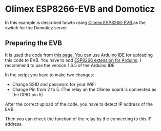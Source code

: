 <h1>Olimex ESP8266-EVB and Domoticz</h1>
<p>In this example is described howto using <a hREf="https://www.olimex.com/Products/IoT/ESP8266-EVB/open-source-hardware">
Olimex ESP8266-EVB </a> as the switch for the Domoticz server</p>
<h2>Preparing the EVB</h2>
<p>It is used the code from <a href="http://www.arduinesp.com/wifiwebserver"> this page. </a> You can use <a href="https://www.arduino.cc/en/Main/Software">
Arduino IDE</a> for uploading this code to EVB. You have to add <a href="https://github.com/esp8266/Arduino">ESP8266 extension for Arduino</a>.
I recommend to use the version 1.6.5 of the Arduino IDE</a></p>
<p>In the script you have to make two changes:</p>
<ul>
<li>Change SSID and password for your WiFi
<li>Change Pin from 2 to 5. (The relay on the Olimex board is connected as the GPIO pin 5)
</ul>
<p>After the correct upload of the code, you have to detect IP address of the EVB.</p>
<p>Then you can check the function of the relay by the connecting to this IP address.</p>

